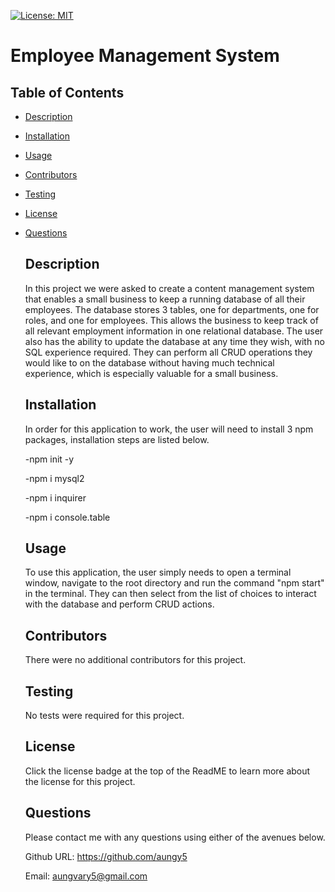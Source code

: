 [![License: MIT](https://img.shields.io/badge/License-MIT-blue.svg)](https://opensource.org/licenses/MIT)

  # Employee Management System
  ## Table of Contents
- [Description](#description)

- [Installation](#installation)

- [Usage](#usage)

- [Contributors](#contributors)

- [Testing](#testing)

- [License](#license)

- [Questions](#questions)

  ## Description
  In this project we were asked to create a content management system that enables a small business to keep a running database of all their employees. The database stores 3 tables, one for departments, one for roles, and one for employees. This allows the business to keep track of all relevant employment information in one relational database. The user also has the ability to update the database at any time they wish, with no SQL experience required. They can perform all CRUD operations they would like to on the database without having much technical experience, which is especially valuable for a small business.
  ## Installation
  In order for this application to work, the user will need to install 3 npm packages, installation steps are listed below.
  
  -npm init -y
  
  -npm i mysql2
  
  -npm i inquirer
  
  -npm i console.table
  
  ## Usage
  To use this application, the user simply needs to open a terminal window, navigate to the root directory and run the command "npm start" in the terminal. They can then select from the list of choices to interact with the database and perform CRUD actions.
  ## Contributors
  There were no additional contributors for this project.
  ## Testing
  No tests were required for this project.
  ## License
  Click the license badge at the top of the ReadME to learn more about the license for this project. 

  ## Questions

  Please contact me with any questions using either of the avenues below. 

  Github URL: https://github.com/aungy5

  Email: aungvary5@gmail.com
